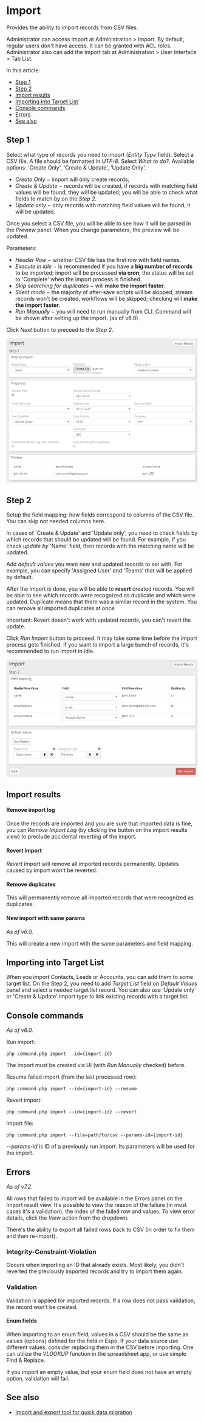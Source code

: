 # Import

Provides the ability to import records from CSV files.

Administrator can access import at Administration > Import. By default, regular users don't have access. It can be granted with ACL roles. Administrator also can add the Import tab at Administration > User Interface > Tab List.

In this article:

* [Step 1](#step-1)
* [Step 2](#step-2)
* [Import results](#import-results)
* [Importing into Target List](#importing-into-target-list)
* [Console commands](#console-commands)
* [Errors](#errors)
* [See also](#see-also)

## Step 1

Select what type of records you need to import (*Entity Type* field).
Select a CSV file. A file should be formatted in *UTF-8*.
Select *What to do?*. Available options: 'Create Only', 'Create & Update', 'Update Only'.

* *Create Only* − import will only create records;
* *Create & Update* − records will be created, if records with matching field values will be found, they will be updated; you will be able to check what fields to match by on the _Step 2_.
* *Update only* − only records with matching field values will be found, it will be updated.

Once you select a CSV file, you will be able to see how it will be parsed in the *Preview* panel. When you change parameters, the preview will be updated.

Parameters:

* *Header Row* − whether CSV file has the first row with field names.
* *Execute in idle* − is recommended if you have a **big number of records** to be imported; import will be processed **via cron**; the status will be set to 'Complete' when the import process is finished.
* *Skip searching for duplicates* − will **make the import faster**.
* *Silent mode* − the majority of after-save scripts will be skipped; stream records won't be created, workflows will be skipped; checking will **make the import faster**.
* *Run Manually* − you will need to run manually from CLI. Command will be shown after setting up the import. (as of v6.0)

Click *Next* button to preceed to the _Step 2_.

![1](https://raw.githubusercontent.com/espocrm/documentation/master/docs/_static/images/administration/import/step-1.png)

## Step 2

Setup the field mapping: how fields correspond to columns of the CSV file. You can skip not needed columns here.

In cases of 'Create & Update' and 'Update only', you need to check fields by which records that should be updated will be found. For example, if you check *update by* 'Name' field, then records with the matching name will be updated.

Add *default values* you want new and updated records to set with. For example, you can specify 'Assigned User' and 'Teams' that will be applied by default.

After the import is done, you will be able to **revert** created records. You will be able to see which records were recognized as duplicate and which were updated. Duplicate means that there was a similar record in the system. You can remove all imported duplicates at once.

Important: Revert doesn't work with updated records, you can't revert the update.

Click *Run Import* button to proceed. It may take some time before the import process gets finished. If you want to import a large bunch of records, it's recommended to run import in idle.

![2](https://raw.githubusercontent.com/espocrm/documentation/master/docs/_static/images/administration/import/step-2.png)

## Import results

#### Remove import log

Once the records are imported and you are sure that imported data is fine, you can *Remove Import Log* (by clicking the button on the import results view) to preclude accidental reverting of the import.

#### Revert import

*Revert Import* will remove all imported records permanently. Updates caused by import won't be reverted.

#### Remove duplicates

This will permanently remove all imported records that were recognized as duplicates.

#### New import with same params

*As of v6.0.*

This will create a new import with the same parameters and field mapping.

## Importing into Target List

When you import Contacts, Leads or Accounts, you can add them to some target list. On the Step 2, you need to add *Target List* field on *Default Values* panel and select a needed target list record. You can also use 'Update only' or 'Create & Update' import type to link existing records with a target list.

## Console commands

*As of v6.0.*

Run import:

```
php command.php import --id={import-id}
```

The import must be created via UI (with *Run Manually* checked) before.

Resume failed import (from the last processed row):

```
php command.php import --id={import-id} --resume
```

Revert import:

```
php command.php import --id={import-id} --revert
```

Import file:

```
php command.php import --file=path/to/csv --params-id={import-id}
```

*--params-id* is ID of a previously run import. Its parameters will be used for the import.

## Errors

*As of v7.2.*

All rows that failed to import will be available in the Errors panel on the Import result view. It's possible to view the reason of the failure (in most cases it's a validation), the index of the failed row and values. To view error details, click the *View* action from the dropdown.

There's the ability to export all failed rows back to CSV (in order to fix them and then re-import).

### Integrity-Constraint-Violation

Occurs when importing an ID that already exists. Most likely, you didn't reverted the previously imported records and try to import them again.

### Validation

Validation is applied for imported records. If a row does not pass validation, the record won't be created.

#### Enum fields

When importing to an enum field, values in a CSV should be the same as values (options) defined for the field in Espo. If your data source use different values, consider replacing them in the CSV before importing. One can utilize the *VLOOKUP* function in the spreadsheet app, or use simple Find & Replace.

If you import an empty value, but your enum field does not have an empty option, validation will fail.

## See also

* [Import and export tool for quick data migration](https://www.espocrm.com/tips/import-export/)
